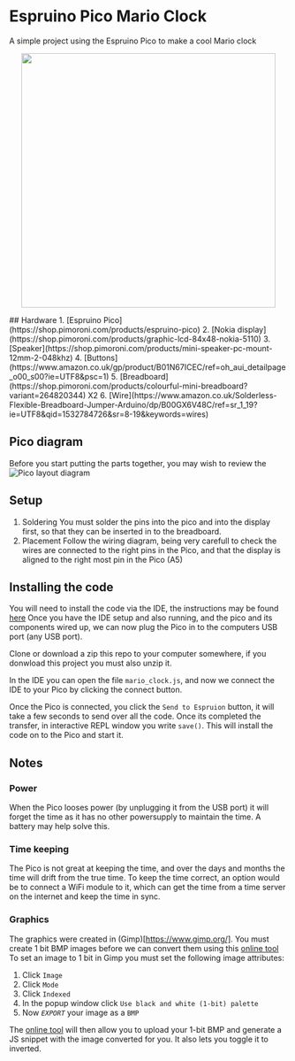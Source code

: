 # Espruino Pico Mario Clock
A simple project using the Espruino Pico to make a cool Mario clock
<p align="center">
  <img width="460" height="auto" src="mario_clock.git">
</p>
## Hardware
1. [Espruino Pico](https://shop.pimoroni.com/products/espruino-pico)
2. [Nokia display](https://shop.pimoroni.com/products/graphic-lcd-84x48-nokia-5110)
3. [Speaker](https://shop.pimoroni.com/products/mini-speaker-pc-mount-12mm-2-048khz)
4. [Buttons](https://www.amazon.co.uk/gp/product/B01N67ICEC/ref=oh_aui_detailpage_o00_s00?ie=UTF8&psc=1)
5. [Breadboard](https://shop.pimoroni.com/products/colourful-mini-breadboard?variant=264820344) X2
6. [Wire](https://www.amazon.co.uk/Solderless-Flexible-Breadboard-Jumper-Arduino/dp/B00GX6V48C/ref=sr_1_19?ie=UTF8&qid=1532784726&sr=8-19&keywords=wires)

## Pico diagram
Before you start putting the parts together, you may wish to review the ![Pico layout diagram](https://espruino.microco.sm/api/v1/files/0fba6a2dac209e59435a7716430c1ef53fa242e0.png)

## Setup
1. Soldering
You must solder the pins into the pico and into the display first, so that they can be inserted in to the breadboard.
2. Placement
Follow the wiring diagram, being very carefull to check the wires are connected to the right pins in the Pico, and that the display is aligned to the right most pin in the Pico (A5)

## Installing the code
You will need to install the code via the IDE, the instructions may be found [here](https://www.espruino.com/Web+IDE)
Once you have the IDE setup and also running, and the pico and its components wired up, we can now plug the Pico in to the computers USB port (any USB port).

Clone or download a zip this repo to your computer somewhere, if you donwload this project you must also unzip it.

In the IDE you can open the file `mario_clock.js`, and now we connect the IDE to your Pico by clicking the connect button.

Once the Pico is connected, you click the `Send to Espruion` button, it will take a few seconds to send over all the code. Once its completed the transfer, in interactive REPL window you write `save()`. This will install the code on to the Pico and start it.

## Notes

### Power
When the Pico looses power (by unplugging it from the USB port) it will forget the time as it has no other powersupply to maintain the time. A battery may help solve this.

### Time keeping
The Pico is not great at keeping the time, and over the days and months the time will drift from the true time. To keep the time correct, an option would be to connect a WiFi module to it, which can get the time from a time server on the internet and keep the time in sync.

### Graphics
The graphics were created in (Gimp)[https://www.gimp.org/]. You must create 1 bit BMP images before we can convert them using this [online tool](https://www.espruino.com/Image+Converter)
To set an image to 1 bit in Gimp you must set the following image attributes:

1. Click `Image`	
2. Click `Mode`
3. Click `Indexed`
4. In the popup window click `Use black and white (1-bit) palette`
5. Now _`EXPORT`_ your image as a `BMP`

The [online tool](https://www.espruino.com/Image+Converter) will then allow you to upload your 1-bit BMP and generate a JS snippet with the image converted for you. It also lets you toggle it to inverted.
